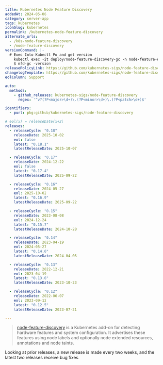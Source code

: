 ```yaml
---
title: Kubernetes Node Feature Discovery
addedAt: 2024-05-06
category: server-app
tags: kubernetes
iconSlug: kubernetes
permalink: /kubernetes-node-feature-discovery
alternate_urls:
  - /k8s-node-feature-discovery
  - /node-feature-discovery
versionCommand: |-
  # Exec Into Kubectl Po and get version
    kubectl exec -it deploy/node-feature-discovery-gc -n node-feature-delivery -- bash
    $ nfd-gc -version
releasePolicyLink: https://github.com/kubernetes-sigs/node-feature-discovery/releases
changelogTemplate: https://github.com/kubernetes-sigs/node-feature-discovery/releases/tag/v__LATEST__
eolColumn: Support

auto:
  methods:
    - github_releases: kubernetes-sigs/node-feature-discovery
      regex: '^v?(?P<major>\d+)\.(?P<minor>\d+)\.(?P<patch>\d+)$'

identifiers:
  - purl: pkg:github/kubernetes-sigs/node-feature-discovery

# eol(x) = releaseDate(x+2)
releases:
  - releaseCycle: "0.18"
    releaseDate: 2025-10-02
    eol: false
    latest: "0.18.1"
    latestReleaseDate: 2025-10-07

  - releaseCycle: "0.17"
    releaseDate: 2024-12-22
    eol: false
    latest: "0.17.4"
    latestReleaseDate: 2025-09-22

  - releaseCycle: "0.16"
    releaseDate: 2024-05-27
    eol: 2025-10-02
    latest: "0.16.9"
    latestReleaseDate: 2025-09-22

  - releaseCycle: "0.15"
    releaseDate: 2023-08-08
    eol: 2024-12-24
    latest: "0.15.7"
    latestReleaseDate: 2024-10-28

  - releaseCycle: "0.14"
    releaseDate: 2023-04-19
    eol: 2024-05-27
    latest: "0.14.6"
    latestReleaseDate: 2024-04-05

  - releaseCycle: "0.13"
    releaseDate: 2022-12-21
    eol: 2023-04-19
    latest: "0.13.6"
    latestReleaseDate: 2023-10-23

  - releaseCycle: "0.12"
    releaseDate: 2022-06-07
    eol: 2023-09-12
    latest: "0.12.5"
    latestReleaseDate: 2023-07-21

---
```


> [node-feature-discovery](https://kubernetes-sigs.github.io/node-feature-discovery/) is a Kubernetes add-on for
> detecting hardware features and system configuration. It advertises these features using node labels and optionally
> node extended resources, annotations and node taints.

Looking at prior releases, a new release is made every two weeks, and the latest two releases receive bug fixes.

